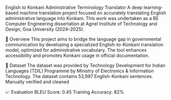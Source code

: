 English to Konkani Administrative Terminology Translator
A deep learning-based machine translation project focused on accurately translating English administrative language into Konkani. This work was undertaken as a BE Computer Engineering dissertation at Agnel Institute of Technology and Design, Goa University (2024–2025).

🧠 Overview
This project aims to bridge the language gap in governmental communication by developing a specialized English-to-Konkani translation model, optimized for administrative vocabulary. The tool enhances accessibility and promotes Konkani usage in official documentation.

📂 Dataset
The dataset was provided by Technology Development for Indian Languages (TDIL) Programme by Ministry of Electronics & Information Technology.
The dataset contains 53,997 English-Konkani sentences. 
Manually verified and cleaned

📈 Evaluation
BLEU Score: 0.45
Training Accuracy: 82%
